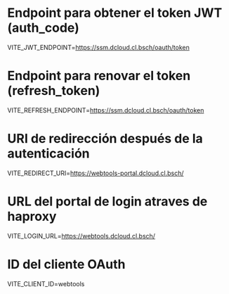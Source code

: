 # Endpoint para obtener el token JWT (auth_code)
VITE_JWT_ENDPOINT=https://ssm.dcloud.cl.bsch/oauth/token
 
# Endpoint para renovar el token (refresh_token)
VITE_REFRESH_ENDPOINT=https://ssm.dcloud.cl.bsch/oauth/token
 
# URI de redirección después de la autenticación
VITE_REDIRECT_URI=https://webtools-portal.dcloud.cl.bsch/
 
# URL del portal de login atraves de haproxy
VITE_LOGIN_URL=https://webtools.dcloud.cl.bsch/
 
# ID del cliente OAuth
VITE_CLIENT_ID=webtools
 
